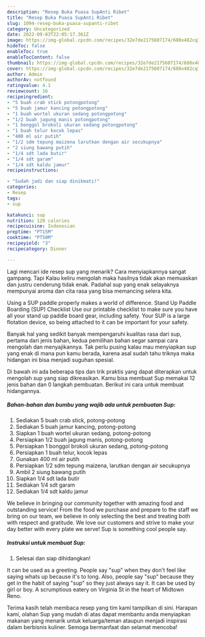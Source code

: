 ```yaml
---
description: "Resep Buka Puasa SupAnti Ribet"
title: "Resep Buka Puasa SupAnti Ribet"
slug: 1094-resep-buka-puasa-supanti-ribet
category: Uncategorized
date: 2022-09-03T22:05:17.361Z
image: https://img-global.cpcdn.com/recipes/32e7de2175607174/680x482cq70/sup-foto-resep-utama.jpg
hideToc: false
enableToc: true
enableTocContent: false
thumbnail: https://img-global.cpcdn.com/recipes/32e7de2175607174/680x482cq70/sup-foto-resep-utama.jpg
cover: https://img-global.cpcdn.com/recipes/32e7de2175607174/680x482cq70/sup-foto-resep-utama.jpg
author: Admin
authorAv: notfound
ratingvalue: 4.1
reviewcount: 16
recipeingredient:
- "5 buah crab stick potongpotong"
- "5 buah jamur kancing potongpotong"
- "1 buah wortel ukuran sedang potongpotong"
- "1/2 buah jagung manis potongpotong"
- "1 bonggol brokoli ukuran sedang potongpotong"
- "1 buah telur kocok lepas"
- "400 ml air putih"
- "1/2 sdm tepung maizena larutkan dengan air secukupnya"
- "2 siung bawang putih"
- "1/4 sdt lada butir"
- "1/4 sdt garam"
- "1/4 sdt kaldu jamur"
recipeinstructions:

- "Sudah jadi dan siap dinikmati!"
categories:
- Resep
tags:
- sup

katakunci: sup 
nutrition: 120 calories
recipecuisine: Indonesian
preptime: "PT15M"
cooktime: "PT50M"
recipeyield: "3"
recipecategory: Dinner

---
```



Lagi mencari ide resep sup yang menarik? Cara menyiapkannya sangat gampang. Tapi Kalau keliru mengolah maka hasilnya tidak akan memuaskan dan justru cenderung tidak enak. Padahal sup yang enak selayaknya mempunyai aroma dan cita rasa yang bisa memancing selera kita.


Using a SUP paddle properly makes a world of difference. Stand Up Paddle Boarding (SUP) Checklist Use our printable checklist to make sure you have all your stand up paddle board gear, including safety. Your SUP is a large flotation device, so being attached to it can be important for your safety.

Banyak hal yang sedikit banyak mempengaruhi kualitas rasa dari sup, pertama dari jenis bahan, kedua pemilihan bahan segar sampai cara mengolah dan menyajikannya. Tak perlu pusing kalau mau menyiapkan sup yang enak di mana pun kamu berada, karena asal sudah tahu triknya maka hidangan ini bisa menjadi suguhan spesial.


Di bawah ini ada beberapa tips dan trik praktis yang dapat diterapkan untuk mengolah sup yang siap dikreasikan. Kamu bisa membuat Sup memakai 12 jenis bahan dan 0 langkah pembuatan. Berikut ini cara untuk membuat hidangannya.

<!--inarticleads1-->

##### Bahan-bahan dan bumbu yang wajib ada untuk pembuatan Sup:

1. Sediakan 5 buah crab stick, potong-potong
1. Sediakan 5 buah jamur kancing, potong-potong
1. Siapkan 1 buah wortel ukuran sedang, potong-potong
1. Persiapkan 1/2 buah jagung manis, potong-potong
1. Persiapkan 1 bonggol brokoli ukuran sedang, potong-potong
1. Persiapkan 1 buah telur, kocok lepas
1. Gunakan 400 ml air putih
1. Persiapkan 1/2 sdm tepung maizena, larutkan dengan air secukupnya
1. Ambil 2 siung bawang putih
1. Siapkan 1/4 sdt lada butir
1. Sediakan 1/4 sdt garam
1. Sediakan 1/4 sdt kaldu jamur


We believe in bringing our community together with amazing food and outstanding service! From the food we purchase and prepare to the staff we bring on our team, we believe in only selecting the best and treating both with respect and gratitude. We love our customers and strive to make your day better with every plate we serve! Sup is something cool people say. 

<!--inarticleads2-->

##### Instruksi untuk membuat Sup:


1. Selesai dan siap dihidangkan!

It can be used as a greeting. People say &#34;sup&#34; when they don&#39;t feel like saying whats up because it&#39;s to long. Also, people say &#34;sup&#34; because they get in the habit of saying &#34;sup&#34; so they just always say it. It can be used by girl or boy. A scrumptious eatery on Virginia St in the heart of Midtown Reno. 

Terima kasih telah membaca resep yang tim kami tampilkan di sini. Harapan kami, olahan Sup yang mudah di atas dapat membantu anda menyiapkan makanan yang menarik untuk keluarga/teman ataupun menjadi inspirasi dalam berbisnis kuliner. Semoga bermanfaat dan selamat mencoba!
